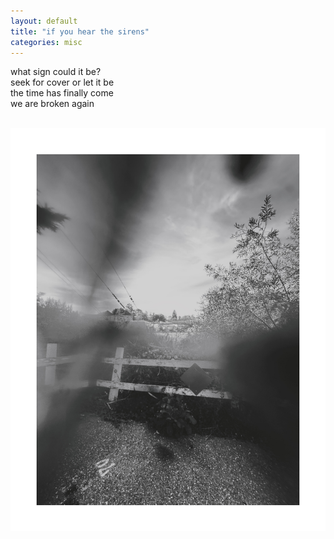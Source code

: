 ```yaml
---
layout: default
title: "if you hear the sirens"
categories: misc
---
```


what sign could it be?\
seek for cover or let it be\
the time has finally come\
we are broken again

\
![ifyouhearthesirens](/assets/img/broken.jpeg)

